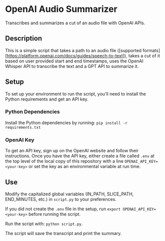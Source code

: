 # OpenAI Audio Summarizer

Transcribes and summarizes a cut of an audio file with OpenAI APIs.

## Description

This is a simple script that takes a path to an audio file ([supported formats][https://platform.openai.com/docs/guides/speech-to-text]), takes a cut of it based on user provided start and end timestamps, uses the OpenAI Whisper API to transcribe the text and a GPT API to summarize it.

## Setup

To set up your environment to run the script, you'll need to install the Python requirements and get an API key.

### Python Dependencies

Install the Python dependencies by running: `pip install -r requirements.txt`

### OpenAI Key

To get an API key, sign up on the OpenAI website and follow their instructions. Once you have the API key, either create a file called `.env` at the top level of the local copy of this repository with a line `OPENAI_API_KEY=<your-key>` or set the key as an environmental variable at run time.

## Use

Modify the capitalized global variables (IN_PATH, SLICE_PATH, END_MINUTES, etc.) in `script.py` to your preferences.  

If you did not create the `.env` file in the setup, run `export OPENAI_API_KEY=<your-key>` before running the script.  

Run the script with: `python script.py`.  

The script will save the transcript and print the summary.
